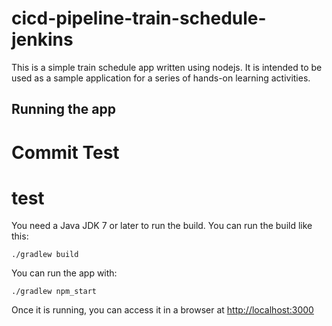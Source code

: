 # cicd-pipeline-train-schedule-jenkins

This is a simple train schedule app written using nodejs. It is intended to be used as a sample application for a series of hands-on learning activities.

## Running the app 
# Commit Test
# test

You need a Java JDK 7 or later to run the build. You can run the build like this:

    ./gradlew build

You can run the app with:

    ./gradlew npm_start

Once it is running, you can access it in a browser at [http://localhost:3000](http://localhost:3000)
